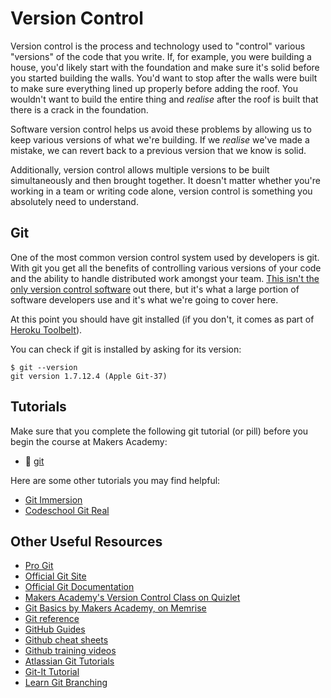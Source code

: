 # Version Control

Version control is the process and technology used to "control" various "versions" of the code that you write. If, for example, you were building a house, you'd likely start with the foundation and make sure it's solid before you started building the walls. You'd want to stop after the walls were built to make sure everything lined up properly before adding the roof. You wouldn't want to build the entire thing and *realise* after the roof is built that there is a crack in the foundation.

Software version control helps us avoid these problems by allowing us to keep various versions of what we're building. If we *realise* we've made a mistake, we can revert back to a previous version that we know is solid.

Additionally, version control allows multiple versions to be built simultaneously and then brought together. It doesn't matter whether you're working in a team or writing code alone, version control is something you absolutely need to understand.

## Git

One of the most common version control system used by developers is git. With git you get all the benefits of controlling various versions of your code and the ability to handle distributed work amongst your team. [This isn't the only version control software](http://www.infoq.com/articles/dvcs-guide) out there, but it's what a large portion of software developers use and it's what we're going to cover here.

At this point you should have git installed (if you don't, it comes as part of [Heroku Toolbelt](https://toolbelt.heroku.com/)).

You can check if git is installed by asking for its version:

````
$ git --version
git version 1.7.12.4 (Apple Git-37)
````

## Tutorials

Make sure that you complete the following git tutorial (or pill) before you begin the course at Makers Academy:

- :pill:&nbsp;[git](/pills/git.md)

Here are some other tutorials you may find helpful:

- [Git Immersion](http://gitimmersion.com)
- [Codeschool Git Real](https://www.codeschool.com/courses/git-real)

## Other Useful Resources

- [Pro Git](http://git-scm.com/book)
- [Official Git Site](http://git-scm.com)
- [Official Git Documentation](http://git-scm.com/doc)
- [Makers Academy's Version Control Class on Quizlet](http://quizlet.com/join/QfjVs5RJT)
- [Git Basics by Makers Academy, on Memrise](http://www.memrise.com/course/367995/git-basics-by-makers-academy/)
- [Git reference](http://gitref.org)
- [GitHub Guides](https://guides.github.com)
- [Github cheat sheets](https://training.github.com/kit/)
- [Github training videos](https://www.youtube.com/user/GitHubGuides)
- [Atlassian Git Tutorials](https://www.atlassian.com/git)
- [Git-It Tutorial](https://github.com/jlord/git-it)
- [Learn Git Branching](http://pcottle.github.io/learnGitBranching/)
